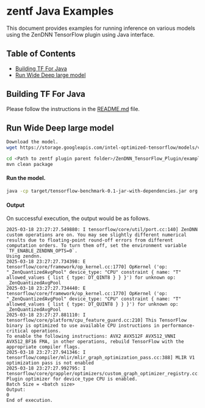 # zentf Java Examples

This document provides examples for running inference on various models using the ZenDNN TensorFlow plugin using Java interface.

## Table of Contents
- [Building TF For Java](#building-tf-for-java)
- [Run Wide Deep large model](#run-wide-deep-large-model)

## Building TF For Java

Please follow the instructions in the [README.md](../../scripts/java/README.md) file.

## Run Wide Deep large model

```bash
Download the model.
wget https://storage.googleapis.com/intel-optimized-tensorflow/models/v1_8/wide_deep_fp32_pretrained_model.pb
```

```bash
cd <Path to zentf plugin parent folder>/ZenDNN_TensorFlow_Plugin/examples/java
mvn clean package
```

#### Run the model.
```bash
java -cp target/tensorflow-benchmark-0.1-jar-with-dependencies.jar org.tensorflow.benchmark.RunWideDeeplarge <path to wide deep large .pb model> <batch size>
```

#### Output
On successful execution, the output would be as follows.
```
2025-03-18 23:27:27.549880: I tensorflow/core/util/port.cc:140] ZenDNN custom operations are on. You may see slightly different numerical results due to floating-point round-off errors from different computation orders. To turn them off, set the environment variable `TF_ENABLE_ZENDNN_OPTS=0`.
Using zendnn.
2025-03-18 23:27:27.734398: E tensorflow/core/framework/op_kernel.cc:1770] OpKernel ('op: "_ZenQuantizedAvgPool" device_type: "CPU" constraint { name: "T" allowed_values { list { type: DT_QINT8 } } }') for unknown op: _ZenQuantizedAvgPool
2025-03-18 23:27:27.734440: E tensorflow/core/framework/op_kernel.cc:1770] OpKernel ('op: "_ZenQuantizedAvgPool" device_type: "CPU" constraint { name: "T" allowed_values { list { type: DT_QUINT8 } } }') for unknown op: _ZenQuantizedAvgPool
2025-03-18 23:27:27.881110: I tensorflow/core/platform/cpu_feature_guard.cc:210] This TensorFlow binary is optimized to use available CPU instructions in performance-critical operations.
To enable the following instructions: AVX2 AVX512F AVX512_VNNI AVX512_BF16 FMA, in other operations, rebuild TensorFlow with the appropriate compiler flags.
2025-03-18 23:27:27.941346: I tensorflow/compiler/mlir/mlir_graph_optimization_pass.cc:388] MLIR V1 optimization pass is not enabled
2025-03-18 23:27:27.992795: I tensorflow/core/grappler/optimizers/custom_graph_optimizer_registry.cc:117] Plugin optimizer for device_type CPU is enabled.
Batch Size = <batch size>
Output:
0
End of execution.
```
